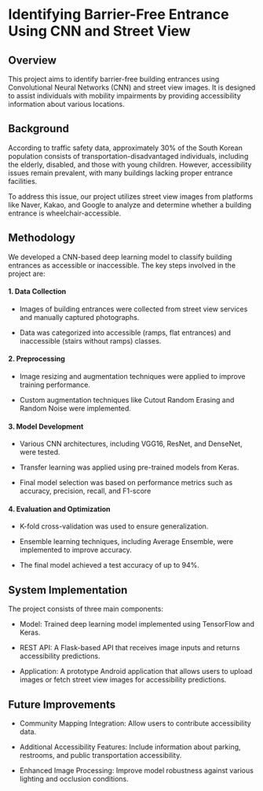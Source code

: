 # Identifying Barrier-Free Entrance Using CNN and Street View

## Overview

This project aims to identify barrier-free building entrances using Convolutional Neural Networks (CNN) and street view images. It is designed to assist individuals with mobility impairments by providing accessibility information about various locations.

## Background

According to traffic safety data, approximately 30% of the South Korean population consists of transportation-disadvantaged individuals, including the elderly, disabled, and those with young children. However, accessibility issues remain prevalent, with many buildings lacking proper entrance facilities.

To address this issue, our project utilizes street view images from platforms like Naver, Kakao, and Google to analyze and determine whether a building entrance is wheelchair-accessible.

## Methodology

We developed a CNN-based deep learning model to classify building entrances as accessible or inaccessible. The key steps involved in the project are:

#### 1. Data Collection

- Images of building entrances were collected from street view services and manually captured photographs.

- Data was categorized into accessible (ramps, flat entrances) and inaccessible (stairs without ramps) classes.


  

#### 2. Preprocessing

- Image resizing and augmentation techniques were applied to improve training performance.

- Custom augmentation techniques like Cutout Random Erasing and Random Noise were implemented.
  

#### 3. Model Development

- Various CNN architectures, including VGG16, ResNet, and DenseNet, were tested.

- Transfer learning was applied using pre-trained models from Keras.

- Final model selection was based on performance metrics such as accuracy, precision, recall, and F1-score
  

#### 4. Evaluation and Optimization

- K-fold cross-validation was used to ensure generalization.

- Ensemble learning techniques, including Average Ensemble, were implemented to improve accuracy.

- The final model achieved a test accuracy of up to 94%.
  

## System Implementation

The project consists of three main components:

- Model: Trained deep learning model implemented using TensorFlow and Keras.

- REST API: A Flask-based API that receives image inputs and returns accessibility predictions.

- Application: A prototype Android application that allows users to upload images or fetch street view images for accessibility predictions.

## Future Improvements

- Community Mapping Integration: Allow users to contribute accessibility data.

- Additional Accessibility Features: Include information about parking, restrooms, and public transportation accessibility.

- Enhanced Image Processing: Improve model robustness against various lighting and occlusion conditions.

